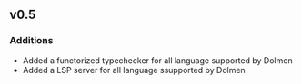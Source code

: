 
## v0.5

### Additions

- Added a functorized typechecker for all language supported by Dolmen
- Added a LSP server for all language ssupported by Dolmen

